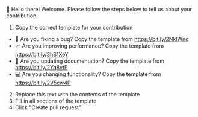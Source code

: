 👋 Hello there! Welcome. Please follow the steps below to tell us about your contribution.

1. Copy the correct template for your contribution
  - 🐛 Are you fixing a bug? Copy the template from <https://bit.ly/2NkIWnq>
  - 📈 Are you improving performance? Copy the template from <https://bit.ly/3hS1XeY>
  - 📝 Are you updating documentation? Copy the template from <https://bit.ly/2Yq8vtP>
  - 💻 Are you changing functionality? Copy the template from <https://bit.ly/2V5cw4P>
2. Replace this text with the contents of the template
3. Fill in all sections of the template
4. Click "Create pull request"
